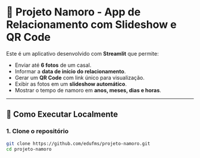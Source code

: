 # 💖 Projeto Namoro - App de Relacionamento com Slideshow e QR Code

Este é um aplicativo desenvolvido com **Streamlit** que permite:

- Enviar até **6 fotos** de um casal.
- Informar a **data de início do relacionamento**.
- Gerar um **QR Code** com link único para visualização.
- Exibir as fotos em um **slideshow automático**.
- Mostrar o tempo de namoro em **anos, meses, dias e horas**.

---

## 🚀 Como Executar Localmente

### 1. Clone o repositório

```bash
git clone https://github.com/edufms/projeto-namoro.git
cd projeto-namoro
